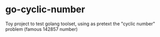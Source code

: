 # go-cyclic-number
Toy project to test golang toolset, using as pretext the "cyclic number" problem (famous 142857 number)
